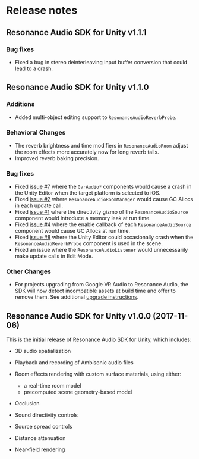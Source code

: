 # Release notes

## Resonance Audio SDK for Unity v1.1.1

### Bug fixes
* Fixed a bug in stereo deinterleaving input buffer conversion that could lead to a crash.

## Resonance Audio SDK for Unity v1.1.0

### Additions
* Added multi-object editing support to `ResonanceAudioReverbProbe`.

### Behavioral Changes
* The reverb brightness and time modifiers in `ResonanceAudioRoom` adjust the room effects more accurately now for long reverb tails.
* Improved reverb baking precision.

### Bug fixes
* Fixed [issue #7](https://github.com/resonance-audio/resonance-audio-unity-sdk/issues/7) where the `GvrAudio*` components would cause a crash in the Unity Editor when the target platform is selected to iOS.
* Fixed [issue #2](https://github.com/resonance-audio/resonance-audio-unity-sdk/issues/2) where `ResonanceAudioRoomManager` would cause GC Allocs in each update call.
* Fixed [issue #1](https://github.com/resonance-audio/resonance-audio-unity-sdk/issues/1) where the directivity gizmo of the `ResonanceAudioSource` component would introduce a memory leak at run time.
* Fixed [issue #4](https://github.com/resonance-audio/resonance-audio-unity-sdk/issues/4) where the enable callback of each `ResonanceAudioSource` component would cause GC Allocs at run time.
* Fixed [issue #8](https://github.com/resonance-audio/resonance-audio-unity-sdk/issues/8) where the Unity Editor could occasionally crash when the `ResonanceAudioReverbProbe` component is used in the scene.
* Fixed an issue where the `ResonanceAudioListener` would unnecessarily make update calls in Edit Mode.

### Other Changes
* For projects upgrading from Google VR Audio to Resonance Audio, the SDK will now detect incompatible assets at build time and offer to remove them. See additional [upgrade instructions](https://developers.google.com/resonance-audio/migrate/).

## Resonance Audio SDK for Unity v1.0.0 (2017-11-06)

This is the initial release of Resonance Audio SDK for Unity, which includes:
* 3D audio spatialization
* Playback and recording of Ambisonic audio files
* Room effects rendering with custom surface materials, using either:
  * a real-time room model
  * precomputed scene geometry-based model
* Occlusion
* Sound directivity controls
* Source spread controls
* Distance attenuation

* Near-field rendering
